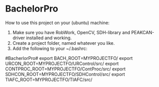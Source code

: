 # BachelorPro
How to use this project on your (ubuntu) machine:
1. Make sure you have RobWork, OpenCV, SDH-library and PEAKCAN-driver installed and working.
2. Create a project folder, named whatever you like.
3. Add the following to your ~/.bashrc:

  #BacherlorPro# 
  export BACH_ROOT=MYPROJECTFO/ 
  export URCON_ROOT=MYPROJECTFO/URControl/src/ 
  export CONTPROC_ROOT=MYPROJECTFO/ContProc/src/ 
  export SDHCON_ROOT=MYPROJECTFO/SDHControl/src/ 
  export TIAFC_ROOT=MYPROJECTFO/TIAFC/src/ 
